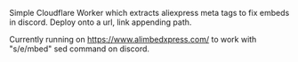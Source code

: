 Simple Cloudflare Worker which extracts aliexpress meta tags to fix embeds in discord. Deploy onto a url, link appending path. 

Currently running on https://www.alimbedxpress.com/ to work with "s/e/mbed" sed command on discord.